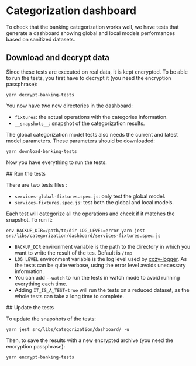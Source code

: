# Categorization dashboard

To check that the banking categorization works well, we have tests that generate a dashboard showing global and local models performances based on sanitized datasets.


## Download and decrypt data

Since these tests are executed on real data, it is kept encrypted. To be able to run the tests, you first have to decrypt it (you need the encryption passphrase):

```
yarn decrypt-banking-tests
```

You now have two new directories in the dashboard:

* `fixtures`: the actual operations with the categories information.
* `__snapshots__`: snapshot of the categorization results.

The global categorization model tests also needs the current and latest model parameters. These parameters should be downloaded:

```
yarn download-banking-tests
```

Now you have everything to run the tests.

## Run the tests

There are two tests files :

* `services-global-fixtures.spec.js`: only test the global model.
* `services-fixtures.spec.js`: test both the global and local models.

Each test will categorize all the operations and check if it matches the snapshot. To run it:

```
env BACKUP_DIR=/path/to/dir LOG_LEVEL=error yarn jest src/libs/categorization/dashboard/services-fixtures.spec.js
```

* `BACKUP_DIR` environment variable is the path to the directory in which you want to write the result of the tes. Default is `/tmp`
* `LOG_LEVEL` environment variable is the log level used by [cozy-logger](https://github.com/cozy/cozy-libs/tree/master/packages/cozy-logger). As the tests can be quite verbose, using the error level avoids unecessary information.
* You can add  `--watch` to run the tests in watch mode to avoid running everything each time.
* Adding `IT_IS_A_TEST=true` will run the tests on a reduced dataset, as the whole tests can take a long time to complete.

## Update the tests

To update the snapshots of the tests:
```
yarn jest src/libs/categorization/dashboard/ -u
```

Then, to save the results with a new encrypted archive (you need the encryption passphrase):
```
yarn encrypt-banking-tests
```
